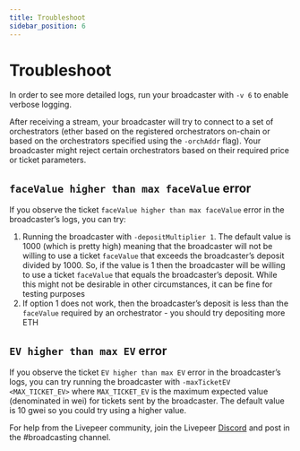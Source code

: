 ```yaml
---
title: Troubleshoot
sidebar_position: 6
---
```


# Troubleshoot

In order to see more detailed logs, run your broadcaster with `-v 6` to enable
verbose logging.

After receiving a stream, your broadcaster will try to connect to a set of
orchestrators (ether based on the registered orchestrators on-chain or based on
the orchestrators specified using the `-orchAddr` flag). Your broadcaster might
reject certain orchestrators based on their required price or ticket parameters.

## `faceValue higher than max faceValue` error

If you observe the ticket `faceValue higher than max faceValue` error in the
broadcaster’s logs, you can try:

1. Running the broadcaster with `-depositMultiplier 1`. The default value is
   1000 (which is pretty high) meaning that the broadcaster will not be willing
   to use a ticket `faceValue` that exceeds the broadcaster’s deposit divided
   by 1000. So, if the value is 1 then the broadcaster will be willing to use a
   ticket `faceValue` that equals the broadcaster’s deposit. While this might
   not be desirable in other circumstances, it can be fine for testing purposes
2. If option 1 does not work, then the broadcaster’s deposit is less than the
   `faceValue` required by an orchestrator - you should try depositing more ETH

## `EV higher than max EV` error

If you observe the ticket `EV higher than max EV` error in the broadcaster’s
logs, you can try running the broadcaster with `-maxTicketEV <MAX_TICKET_EV>`
where `MAX_TICKET_EV` is the maximum expected value (denominated in wei) for
tickets sent by the broadcaster. The default value is 10 gwei so you could try
using a higher value.

For help from the Livepeer community, join the Livepeer
[Discord](https://discord.gg/uaPhtyrWsF) and post in the #broadcasting channel.

